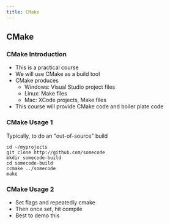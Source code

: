 ```yaml
---
title: CMake
---
```


## CMake

### CMake Introduction

* This is a practical course
* We will use CMake as a build tool
* CMake produces
    * Windows: Visual Studio project files
    * Linux: Make files
    * Mac: XCode projects, Make files
* This course will provide CMake code and boiler plate code


### CMake Usage 1

Typically, to do an "out-of-source" build

```
cd ~/myprojects
git clone http://github.com/somecode
mkdir somecode-build
cd somecode-build
ccmake ../somecode
make
```

### CMake Usage 2

* Set flags and repeatedly cmake
* Then once set, hit compile
* Best to demo this

